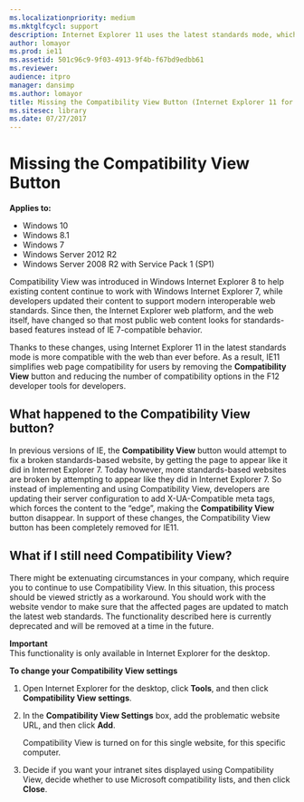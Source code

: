 ```yaml
---
ms.localizationpriority: medium
ms.mktglfcycl: support
description: Internet Explorer 11 uses the latest standards mode, which simplifies web page compatibility for users by removing the **Compatibility View** button and reducing the number of compatibility options in the F12 developer tools for developers.
author: lomayor
ms.prod: ie11
ms.assetid: 501c96c9-9f03-4913-9f4b-f67bd9edbb61
ms.reviewer: 
audience: itpromanager: dansimp
ms.author: lomayor
title: Missing the Compatibility View Button (Internet Explorer 11 for IT Pros)
ms.sitesec: library
ms.date: 07/27/2017
---
```



# Missing the Compatibility View Button

**Applies to:**

-   Windows 10
-   Windows 8.1
-   Windows 7
-   Windows Server 2012 R2
-   Windows Server 2008 R2 with Service Pack 1 (SP1)

Compatibility View was introduced in Windows Internet Explorer 8 to help existing content continue to work with Windows Internet Explorer 7, while developers updated their content to support modern interoperable web standards. Since then, the Internet Explorer web platform, and the web itself, have changed so that most public web content looks for standards-based features instead of IE 7-compatible behavior.

Thanks to these changes, using Internet Explorer 11 in the latest standards mode is more compatible with the web than ever before. As a result, IE11 simplifies web page compatibility for users by removing the **Compatibility View** button and reducing the number of compatibility options in the F12 developer tools for developers.

## What happened to the Compatibility View button?
In previous versions of IE, the **Compatibility View** button would attempt to fix a broken standards-based website, by getting the page to appear like it did in Internet Explorer 7. Today however, more standards-based websites are broken by attempting to appear like they did in Internet Explorer 7. So instead of implementing and using Compatibility View, developers are updating their server configuration to add X-UA-Compatible meta tags, which forces the content to the “edge”, making the **Compatibility View** button disappear. In support of these changes, the Compatibility View button has been completely removed for IE11.

## What if I still need Compatibility View?
There might be extenuating circumstances in your company, which require you to continue to use Compatibility View. In this situation, this process should be viewed strictly as a workaround. You should work with the website vendor to make sure that the affected pages are updated to match the latest web standards. The functionality described here is currently deprecated and will be removed at a time in the future.

**Important**<br>This functionality is only available in Internet Explorer for the desktop.

 **To change your Compatibility View settings**

1.  Open Internet Explorer for the desktop, click **Tools**, and then click **Compatibility View settings**.

2.  In the **Compatibility View Settings** box, add the problematic website URL, and then click **Add**.<p>
Compatibility View is turned on for this single website, for this specific computer.

3.  Decide if you want your intranet sites displayed using Compatibility View, decide whether to use Microsoft compatibility lists, and then click **Close**.

 

 



